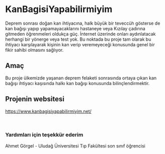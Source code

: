 # KanBagisiYapabilirmiyim

Deprem sonrası doğan kan ihtiyacına, halk büyük bir teveccüh gösterse de kan bağışı yapıp yapamayacaklarını hastaneye veya Kızılay çadırına gitmeden öğrenmeleri oldukça güç. İnternet üzerinde onları aydınlatacak herhangi bir yönerge veya test yok. Bu noktada bu proje tam olarak bu ihtiyacı karşılayarak kişinin kan verip veremeyeceği konusunda genel bir fikir sahibi olmasını sağlıyor.
<br>

## Amaç
Bu proje ülkemizde yaşanan deprem felaketi sonrasında ortaya çıkan kan bağışı ihtiyacı kaşısında halkı kan bağışı konusunda bilinçlendirmektir.

## Projenin websitesi
https://www.kanbagisiyapabilirmiyim.net/
<br>
<br>
<br>

### Yardımları için teşekkür ederim
Ahmet Görgel - Uludağ Üniversitesi Tıp Fakültesi son sınıf öğrencisi

